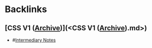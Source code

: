 
# Backlinks
## [CSS V1 ([Archive](<Archive.md>))](<CSS V1 ([Archive](<Archive.md>)).md>)
- #[Intermediary Notes](<Intermediary Notes.md>)

